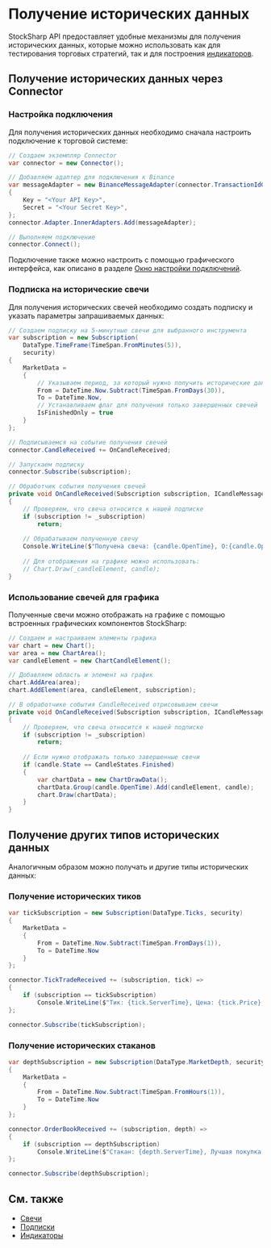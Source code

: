 # Получение исторических данных

StockSharp API предоставляет удобные механизмы для получения исторических данных, которые можно использовать как для тестирования торговых стратегий, так и для построения [индикаторов](../indicators.md).

## Получение исторических данных через Connector

### Настройка подключения

Для получения исторических данных необходимо сначала настроить подключение к торговой системе:

```cs
// Создаем экземпляр Connector
var connector = new Connector();

// Добавляем адаптер для подключения к Binance
var messageAdapter = new BinanceMessageAdapter(connector.TransactionIdGenerator)
{
	Key = "<Your API Key>",
	Secret = "<Your Secret Key>",
};
connector.Adapter.InnerAdapters.Add(messageAdapter);

// Выполняем подключение
connector.Connect();
```

Подключение также можно настроить с помощью графического интерфейса, как описано в разделе [Окно настройки подключений](../graphical_user_interface/connection_settings_window.md).

### Подписка на исторические свечи

Для получения исторических свечей необходимо создать подписку и указать параметры запрашиваемых данных:

```cs
// Создаем подписку на 5-минутные свечи для выбранного инструмента
var subscription = new Subscription(
	DataType.TimeFrame(TimeSpan.FromMinutes(5)), 
	security)
{
	MarketData =
	{
		// Указываем период, за который нужно получить исторические данные
		From = DateTime.Now.Subtract(TimeSpan.FromDays(30)),
		To = DateTime.Now,
		// Устанавливаем флаг для получения только завершенных свечей
		IsFinishedOnly = true
	}
};

// Подписываемся на событие получения свечей
connector.CandleReceived += OnCandleReceived;

// Запускаем подписку
connector.Subscribe(subscription);

// Обработчик события получения свечей
private void OnCandleReceived(Subscription subscription, ICandleMessage candle)
{
	// Проверяем, что свеча относится к нашей подписке
	if (subscription != _subscription)
		return;
		
	// Обрабатываем полученную свечу
	Console.WriteLine($"Получена свеча: {candle.OpenTime}, O:{candle.OpenPrice}, H:{candle.HighPrice}, L:{candle.LowPrice}, C:{candle.ClosePrice}, V:{candle.TotalVolume}");
	
	// Для отображения на графике можно использовать:
	// Chart.Draw(_candleElement, candle);
}
```

### Использование свечей для графика

Полученные свечи можно отображать на графике с помощью встроенных графических компонентов StockSharp:

```cs
// Создаем и настраиваем элементы графика
var chart = new Chart();
var area = new ChartArea();
var candleElement = new ChartCandleElement();

// Добавляем область и элемент на график
chart.AddArea(area);
chart.AddElement(area, candleElement, subscription);

// В обработчике события CandleReceived отрисовываем свечи
private void OnCandleReceived(Subscription subscription, ICandleMessage candle)
{
	// Проверяем, что свеча относится к нашей подписке
	if (subscription != _subscription)
		return;
		
	// Если нужно отображать только завершенные свечи
	if (candle.State == CandleStates.Finished)
	{
		var chartData = new ChartDrawData();
		chartData.Group(candle.OpenTime).Add(candleElement, candle);
		chart.Draw(chartData);
	}
}
```

## Получение других типов исторических данных

Аналогичным образом можно получать и другие типы исторических данных:

### Получение исторических тиков

```cs
var tickSubscription = new Subscription(DataType.Ticks, security)
{
	MarketData =
	{
		From = DateTime.Now.Subtract(TimeSpan.FromDays(1)),
		To = DateTime.Now
	}
};

connector.TickTradeReceived += (subscription, tick) =>
{
	if (subscription == tickSubscription)
		Console.WriteLine($"Тик: {tick.ServerTime}, Цена: {tick.Price}, Объем: {tick.Volume}");
};

connector.Subscribe(tickSubscription);
```

### Получение исторических стаканов

```cs
var depthSubscription = new Subscription(DataType.MarketDepth, security)
{
	MarketData =
	{
		From = DateTime.Now.Subtract(TimeSpan.FromHours(1)),
		To = DateTime.Now
	}
};

connector.OrderBookReceived += (subscription, depth) =>
{
	if (subscription == depthSubscription)
		Console.WriteLine($"Стакан: {depth.ServerTime}, Лучшая покупка: {depth.GetBestBid()?.Price}, Лучшая продажа: {depth.GetBestAsk()?.Price}");
};

connector.Subscribe(depthSubscription);
```

## См. также

- [Свечи](../candles.md)
- [Подписки](subscriptions.md)
- [Индикаторы](../indicators.md)
